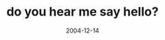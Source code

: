 ---
layout: base.njk
title : 'do you hear me say hello?' 
view_title : 'do you hear me say hello?' 
year : '2004' 
date : '2004-12-14' 
img_file : '/drawing/doyouhearmesayhello.png' 
html_file : 'doyouhearmesayhello' 
next_html : 'justholdme.html' 
year_order : '241' 
permalink : "title/{{html_file}}.html"
---